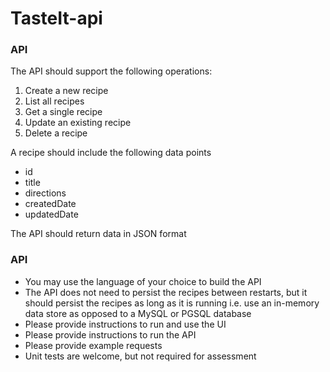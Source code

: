 # TasteIt-api
### API

The API should support the following operations:

1. Create a new recipe
2. List all recipes
3. Get a single recipe
4. Update an existing recipe
5. Delete a recipe

A recipe should include the following data points

- id
- title
- directions
- createdDate
- updatedDate

The API should return data in JSON format

### API
- You may use the language of your choice to build the API
- The API does not need to persist the recipes between restarts, but it should
  persist the recipes as long as it is running i.e. use an in-memory data store
  as opposed to a MySQL or PGSQL database
- Please provide instructions to run and use the UI
- Please provide instructions to run the API
- Please provide example requests
- Unit tests are welcome, but not required for assessment

